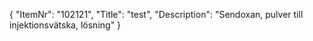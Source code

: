 {
  "ItemNr": "102121",
  "Title": "test",
  "Description": "Sendoxan, pulver till injektionsvätska, lösning"
}